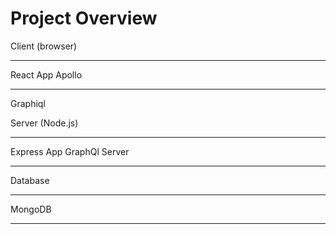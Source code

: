 # Project Overview

Client (browser)

---

React App
Apollo

---

Graphiql

Server (Node.js)

---

Express App
GraphQl Server

---

Database

---

MongoDB

---

